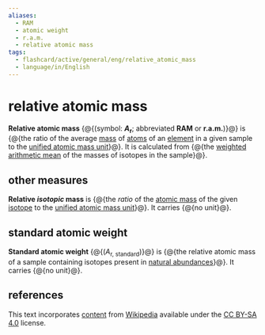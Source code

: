 ```yaml
---
aliases:
  - RAM
  - atomic weight
  - r.a.m.
  - relative atomic mass
tags:
  - flashcard/active/general/eng/relative_atomic_mass
  - language/in/English
---
```


# relative atomic mass

__Relative atomic mass__ {@{(symbol: ___A_<sub>r</sub>__; abbreviated __RAM__ or __r.a.m.__)}@} is {@{the ratio of the average [mass](mass.md) of [atoms](atom.md) of an [element](chemical%20element.md) in a given sample to the [unified atomic mass unit](dalton%20(unit).md)}@}. It is calculated from {@{the [weighted arithmetic mean](weighted%20arithmetic%20mean.md) of the masses of isotopes in the sample}@}. <!--SR:!2031-11-04,2398,330!2030-10-23,1959,290!2029-09-03,1532,250-->

## other measures

__Relative _isotopic_ mass__ is {@{the _ratio_ of the [atomic mass](atomic%20mass.md) of the given [isotope](isotope.md) to the [unified atomic mass unit](dalton%20(unit).md)}@}. It carries {@{no unit}@}. <!--SR:!2029-01-19,1446,270!2027-11-03,1309,350-->

## standard atomic weight

__Standard atomic weight__ {@{(_A_<sub>r, standard</sub>)}@} is {@{the relative atomic mass of a sample containing isotopes present in [natural abundances](natural%20abundance.md)}@}. It carries {@{no unit}@}. <!--SR:!2030-12-04,2098,330!2028-02-27,1105,230!2028-03-23,1419,350-->

## references

This text incorporates [content](https://en.wikipedia.org/wiki/relative_atomic_mass) from [Wikipedia](Wikipedia.md) available under the [CC BY-SA 4.0](https://creativecommons.org/licenses/by-sa/4.0/) license.

